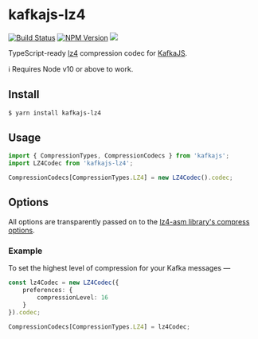 # kafkajs-lz4

[![Build Status](https://img.shields.io/travis/indix/kafkajs-lz4/master.svg?longCache=true&style=flat-square)](https://travis-ci.org/indix/kafkajs-lz4) [![NPM Version](https://img.shields.io/npm/v/kafkajs-lz4.svg?longCache=true&style=flat-square)](https://www.npmjs.com/package/kafkajs-lz4) ![](https://img.shields.io/badge/typescript-4.1-blue.svg?longCache=true&style=flat-square)

TypeScript-ready [lz4](https://www.npmjs.com/package/lz4) compression codec for [KafkaJS](https://www.npmjs.com/package/kafkajs).

ℹ️ Requires Node v10 or above to work.

## Install

```bash
$ yarn install kafkajs-lz4
```

## Usage

```typescript
import { CompressionTypes, CompressionCodecs } from 'kafkajs';
import LZ4Codec from 'kafkajs-lz4';

CompressionCodecs[CompressionTypes.LZ4] = new LZ4Codec().codec;
```

## Options

All options are transparently passed on to the [lz4-asm library's compress options](https://www.npmjs.com/package/lz4-asm#lz4compresssource-options).

### Example

To set the highest level of compression for your Kafka messages —

```typescript
const lz4Codec = new LZ4Codec({
    preferences: {
        compressionLevel: 16
    }
}).codec;

CompressionCodecs[CompressionTypes.LZ4] = lz4Codec;
```
